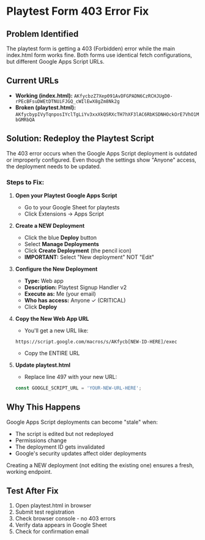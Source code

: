 # Playtest Form 403 Error Fix

## Problem Identified
The playtest form is getting a 403 (Forbidden) error while the main index.html form works fine. Both forms use identical fetch configurations, but different Google Apps Script URLs.

## Current URLs
- **Working (index.html):** `AKfycbzZ7Xep091AvDFGPADN6CzRCHJUgD0-rPEcBFsuDWEtDTNUiFJGQ_cWIlEwX8gZm8Nk2g`
- **Broken (playtest.html):** `AKfycbypIVyTqnposIYclTgLiYv3xxXkQSRXcTH7hXF3lAC6RbKSDNHOckOrE7VhO1MbGMRbQA`

## Solution: Redeploy the Playtest Script

The 403 error occurs when the Google Apps Script deployment is outdated or improperly configured. Even though the settings show "Anyone" access, the deployment needs to be updated.

### Steps to Fix:

1. **Open your Playtest Google Apps Script**
   - Go to your Google Sheet for playtests
   - Click Extensions → Apps Script

2. **Create a NEW Deployment**
   - Click the blue **Deploy** button
   - Select **Manage Deployments**
   - Click **Create Deployment** (the pencil icon)
   - **IMPORTANT:** Select "New deployment" NOT "Edit"

3. **Configure the New Deployment**
   - **Type:** Web app
   - **Description:** Playtest Signup Handler v2
   - **Execute as:** Me (your email)
   - **Who has access:** Anyone ✓ (CRITICAL)
   - Click **Deploy**

4. **Copy the New Web App URL**
   - You'll get a new URL like:
   ```
   https://script.google.com/macros/s/AKfycb[NEW-ID-HERE]/exec
   ```
   - Copy the ENTIRE URL

5. **Update playtest.html**
   - Replace line 497 with your new URL:
   ```javascript
   const GOOGLE_SCRIPT_URL = 'YOUR-NEW-URL-HERE';
   ```

## Why This Happens
Google Apps Script deployments can become "stale" when:
- The script is edited but not redeployed
- Permissions change
- The deployment ID gets invalidated
- Google's security updates affect older deployments

Creating a NEW deployment (not editing the existing one) ensures a fresh, working endpoint.

## Test After Fix
1. Open playtest.html in browser
2. Submit test registration
3. Check browser console - no 403 errors
4. Verify data appears in Google Sheet
5. Check for confirmation email